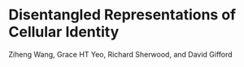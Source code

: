 # Disentangled Representations of Cellular Identity


Ziheng Wang, Grace HT Yeo, Richard Sherwood, and David Gifford